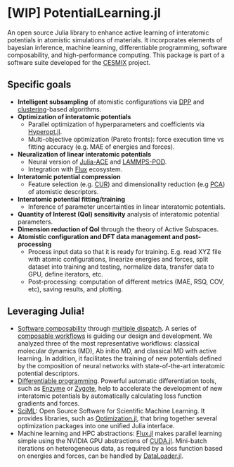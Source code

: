 # [WIP] PotentialLearning.jl

An open source Julia library to enhance active learning of interatomic potentials in atomistic simulations of materials. It incorporates elements of bayesian inference, machine learning, differentiable programming,  software composability, and high-performance computing. This package is part of a software suite developed for the [CESMIX](https://computing.mit.edu/cesmix/) project.

## Specific goals

- **Intelligent subsampling** of atomistic configurations via [DPP](https://github.com/dahtah/Determinantal.jl) and [clustering](https://docs.google.com/document/d/1SWAanEWQkpsbr2lqetMO3uvdX_QK-Z7dwrgPaM1Dl0o/edit)-based algorithms.
- **Optimization of interatomic potentials**
    - Parallel optimization of hyperparameters and coefficients via [Hyperopt.jl](https://github.com/baggepinnen/Hyperopt.jl).
    - Multi-objective optimization (Pareto fronts): force execution time vs fitting accuracy (e.g. MAE of energies and forces).
- **Neuralization of linear interatomic potentials**
    - Neural version of [Julia-ACE](https://github.com/ACEsuit/ACE1.jl) and [LAMMPS-POD](https://docs.lammps.org/pair_pod.html).
    - Integration with [Flux](https://fluxml.ai/Flux.jl/stable/) ecosystem.
- **Interatomic potential compression**
    - Feature selection (e.g. [CUR](https://github.com/JuliaLinearAlgebra/LowRankApprox.jl)) and dimensionality reduction (e.g [PCA](https://juliastats.org/MultivariateStats.jl/dev/pca/)) of atomistic descriptors.
- **Interatomic potential fitting/training**
    - Inference of parameter uncertainties in linear interatomic potentials.
- **Quantity of Interest (QoI) sensitivity** analysis of interatomic potential parameters.
- **Dimension reduction of QoI** through the theory of Active Subspaces.
- **Atomistic configuration and DFT data management and post-processing**
  - Process input data so that it is ready for training. E.g. read XYZ file with atomic configurations, linearize energies and forces, split dataset into training and testing, normalize data, transfer data to GPU, define iterators, etc.
  - Post-processing: computation of different metrics (MAE, RSQ, COV, etc), saving results, and plotting.

## Leveraging Julia!

- [Software composability](https://julialang.org/) through [multiple dispatch](https://www.youtube.com/watch?v=kc9HwsxE1OY). A series of [composable workflows](https://github.com/cesmix-mit/AtomisticComposableWorkflows) is guiding our design and development. We analyzed three of the most representative workflows: classical molecular dynamics (MD), Ab initio MD, and classical MD with active learning. In addition, it facilitates the training of new  potentials defined by the composition of neural networks with state-of-the-art interatomic potential descriptors.
- [Differentiable programming](https://fluxml.ai/blog/2019/02/07/what-is-differentiable-programming.html). Powerful automatic differentiation tools, such as [Enzyme](https://enzyme.mit.edu/julia/) or [Zygote](https://fluxml.ai/Zygote.jl/latest/), help to accelerate the development of new interatomic potentials by automatically calculating loss function gradients and forces.
- [SciML](https://sciml.ai/): Open Source Software for Scientific Machine Learning. It provides libraries, such as [Optimization.jl](https://github.com/SciML/Optimization.jl), that bring together several optimization packages into one unified Julia interface. 
- Machine learning and HPC abstractions: [Flux.jl](https://fluxml.ai/Flux.jl/stable/) makes parallel learning simple using the NVIDIA GPU abstractions of [CUDA.jl](https://cuda.juliagpu.org/stable/). Mini-batch iterations on heterogeneous data, as required by a loss function based on energies and forces, can be handled by [DataLoader.jl](https://fluxml.ai/Flux.jl/v0.10/data/dataloader/).

